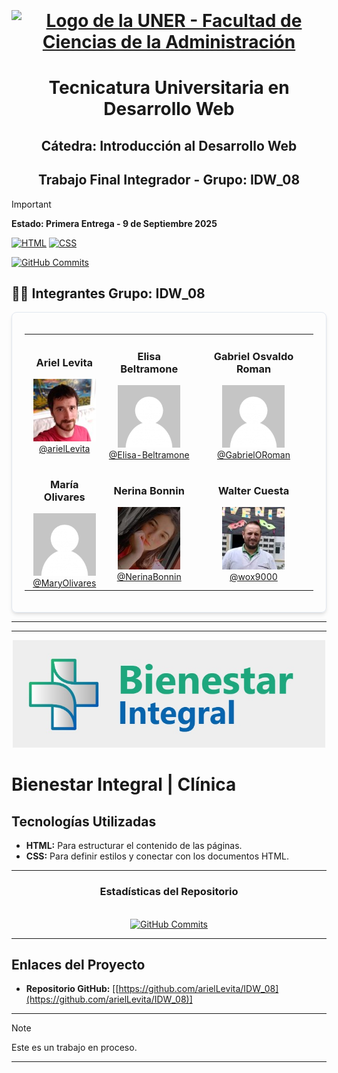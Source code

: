 <div align="center">
  <h1 align="center">
    <br />
    <br />
    <a href="https://www.fcad.uner.edu.ar">
      <img src="https://www.fcad.uner.edu.ar/wp-content/uploads/2019/10/Instagram-CON-LOGO-fcad.png" alt="Logo de la UNER - Facultad de Ciencias de la Administración">
    </a>
  </h1>
</div>

<h1 align="center"> Tecnicatura Universitaria en Desarrollo Web </h1>

<h2 align="center"> Cátedra: Introducción al Desarrollo Web </h1>

<h2 align="center"> Trabajo Final Integrador - Grupo: IDW_08 </h2>

> [!IMPORTANT]
**Estado: Primera Entrega - 9 de Septiembre 2025**

[![HTML](https://img.shields.io/badge/HTML-%23E34F26.svg?logo=html5&logoColor=white)](#)
[![CSS](https://img.shields.io/badge/CSS-639?logo=css&logoColor=fff)](#)

<p align="left">
<a href="https://github.com/arielLevita/IDW_08/commits/main">
<img alt="GitHub Commits" src="https://img.shields.io/github/commits-since/arielLevita/IDW_08/main.svg?style=for-the-badge&label=Commits" />
</a>

## 👨‍💻 **Integrantes Grupo: IDW_08**

<div align="center">
<div style="border: 1px solid #e2e8f0; padding: 20px; border-radius: 8px; box-shadow: 0 4px 6px -1px rgba(0, 0, 0, 0.1), 0 2px 4px -1px rgba(0, 0, 0, 0.06);">

<table width="100%">
<tbody>
<tr>
<td align="center">
<h3>Ariel Levita</h3>
<a href="https://github.com/arielLevita"><img src="./assets/ariel.jpg" width="100" alt="Foto de Ariel Levita"></a><br>
<a href="https://github.com/arielLevita">@arielLevita</a>
</td>
<td align="center">
<h3>Elisa Beltramone</h3>
<a href="https://github.com/Elisa-Beltramone"><img src="./assets/default-avatar.png" width="100" alt="Avatar de Elisa Beltramone"></a><br>
<a href="https://github.com/Elisa-Beltramone">@Elisa-Beltramone</a>
</td>
<td align="center">
<h3>Gabriel Osvaldo Roman</h3>
<a href="https://github.com/GabrielORoman"><img src="./assets/default-avatar.png" width="100" alt="Avatar de Gabriel Osvaldo Roman"></a><br>
<a href="https://github.com/GabrielORoman">@GabrielORoman</a>
</td>
</tr>
<tr>
<td align="center">
<h3>María Olivares</h3>
<a href="https://github.com/MaryOlivares"><img src="./assets/default-avatar.png" width="100" alt="Avatar de María Alejandra Olivares Contreras"></a><br>
<a href="https://github.com/MaryOlivares">@MaryOlivares</a>
</td>
<td align="center">
<h3>Nerina Bonnin</h3>
<a href="https://github.com/NerinaBonnin"><img src="./assets/nerina.jpg" width="100" alt="Foto de Nerina Bonnin"></a><br>
<a href="https://github.com/NerinaBonnin">@NerinaBonnin</a>
</td>
<td align="center">
<h3>Walter Cuesta</h3>
<a href="https://github.com/wox9000"><img src="./assets/walter.jpg" width="100" alt="Foto de Walter Osvaldo Cuesta"></a><br>
<a href="https://github.com/wox9000">@wox9000</a>
</td>
</tr>
</tbody>
</table>
</div>
</div>

---


---
<div align="center">
<img src="bosquejos/assets/logo-clinica2.jpg" alt="Logo de la Clínica Bienestar Integral" width="500">
</div>

# Bienestar Integral | Clínica

## Tecnologías Utilizadas

- **HTML:** Para estructurar el contenido de las páginas.
- **CSS:** Para definir estilos y conectar con los documentos HTML.

---

<div align="center">
  <h3>Estadísticas del Repositorio</h3>
  <br>
  <a href="https://github.com/arielLevita/IDW_08/commits/main">
    <img alt="GitHub Commits" src="https://img.shields.io/github/commits-since/arielLevita/IDW_08/main.svg?style=for-the-badge&label=Commits">
  </a>
</div>

---

## Enlaces del Proyecto

- **Repositorio GitHub:** [[https://github.com/arielLevita/IDW_08](https://github.com/arielLevita/IDW_08)]

---
> [!NOTE]
> Este es un trabajo en proceso.
---
